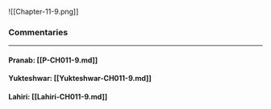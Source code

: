 ![[Chapter-11-9.png]]

### Commentaries

---

#### Pranab: [[P-CH011-9.md]]

#### Yukteshwar: [[Yukteshwar-CH011-9.md]]

#### Lahiri: [[Lahiri-CH011-9.md]]

